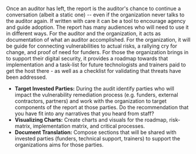 
Once an auditor has left, the report is the auditor's chance to continue a conversation (albeit a static one) -- even if the organization never talks to the auditor again. If written with care it can be a tool to encourage agency and guide adoption. The report has many audiences who will need to use it in different ways. For the auditor and the organization, it acts as documentation of what an auditor accomplished.  For the organization, it will be guide for connecting vulnerabilities to actual risks, a rallying cry for change, and proof of need for funders. For those the organization brings in to support their digital security, it provides a roadmap towards that implementation and a task-list for future technologists and trainers paid to get the host there - as well as a checklist for validating that threats have been addressed.

* **Target  Invested Parties:** During the audit identify parties who will impact the vulnerability remediation process (e.g. funders, external contractors, partners) and work with the organization to target components of the report at those parties. Do the recommendation that you have fit into any narratives that you heard from staff?
* **Visualizing Charts:** Create charts and visuals for the roadmap, risk-matrix, implementation matrix, and critical processes.
* **Document Translation:** Compose sections that will be shared with invested parties (funders, technical support, trainers) to support the organizations aims for those parties.
